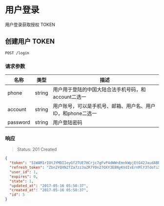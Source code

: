 # 用户登录

用户登录获取授权 TOKEN

## 创建用户 TOKEN

```
POST /login
```

### 请求参数

| 名称 | 类型 | 描述 |
|----|:----:|----|
| phone | string | 用户用于登陆的中国大陆合法手机号码，和account二选一 |
| account | string | 用户账号，可以是手机号、邮箱、用户名、用户ID，和phone二选一 |
| password | string | 用户登陆密码 |

### 响应

> Status: 201 Created

```json
{
  "token": "51WAM1rIOtJYMDIIeyGf2TUE7HCrjc7gFvP4dWWnEmnkWpjEtG42JaudABNyNjMM",
  "refresh_token": "Zbn2YQXNZfZa7zzJaZR7Y0n27OXY3E8NyKVdIvErnMlY3TdoTiXvBC5AZcUBaYjD",
  "user_id": 1,
  "expires": 0,
  "state": 1,
  "updated_at": "2017-05-16 05:50:37",
  "created_at": "2017-05-16 05:50:37",
  "id": 5
}
```
